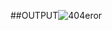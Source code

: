 ##OUTPUT![404eror](https://user-images.githubusercontent.com/81439037/127682593-27f7bccf-ddd9-4fe7-a89e-daa311bf8dae.PNG)
